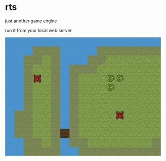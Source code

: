 # rts

just another game engine

run it from your local web server

![Alt text](/assets/screenshot.png?raw=true "screenshot")
